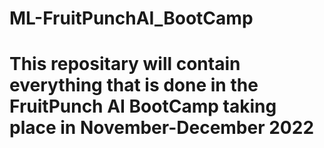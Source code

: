 # ML-FruitPunchAI_BootCamp
# This repositary will contain everything that is done in the FruitPunch AI BootCamp taking place in November-December 2022
